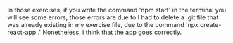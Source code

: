 In those exercises, if you write the command 'npm start' in the terminal you will see some errors, those errors are due to I had to delete a .git file that was already existing in my exercise file, due to the command 'npx create-react-app .'
Nonetheless, i think that the app goes correctly.
